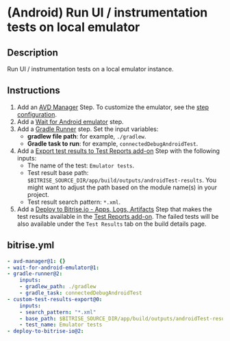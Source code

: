# (Android) Run UI / instrumentation tests on local emulator

## Description

Run UI / instrumentation tests on a local emulator instance.

## Instructions

1. Add an [AVD Manager](https://bitrise.io/integrations/steps/avd-manager) Step. To customize the emulator, see the [step configuration](https://github.com/bitrise-steplib/steps-avd-manager#%EF%B8%8F-configuration).
2. Add a [Wait for Android emulator](https://bitrise.io/integrations/steps/wait-for-android-emulator) step.
3. Add a [Gradle Runner](https://bitrise.io/integrations/steps/gradle-runner) step. Set the input variables:
    - **gradlew file path**: for example, `./gradlew`.
    - **Gradle task to run**: for example, `connectedDebugAndroidTest`.
4. Add a [Export test results to Test Reports add-on](https://bitrise.io/integrations/steps/custom-test-results-export) Step with the following inputs:
    - The name of the test: `Emulator tests`.
    - Test result base path: `$BITRISE_SOURCE_DIR/app/build/outputs/androidTest-results`. You might want to adjust the path based on the module name(s) in your project.
    - Test result search pattern: `*.xml`.
5. Add a [Deploy to Bitrise.io - Apps, Logs, Artifacts](https://www.bitrise.io/integrations/steps/deploy-to-bitrise-io) Step that makes the test results available in the [Test Reports add-on](https://devcenter.bitrise.io/en/testing/test-reports.html). The failed tests will be also available under the `Test Results` tab on the build details page.

## bitrise.yml

```yaml
- avd-manager@1: {}
- wait-for-android-emulator@1:
- gradle-runner@2:
    inputs:
    - gradlew_path: ./gradlew
    - gradle_task: connectedDebugAndroidTest
- custom-test-results-export@0:
    inputs:
    - search_pattern: "*.xml"
    - base_path: $BITRISE_SOURCE_DIR/app/build/outputs/androidTest-results
    - test_name: Emulator tests
- deploy-to-bitrise-io@2:
```
